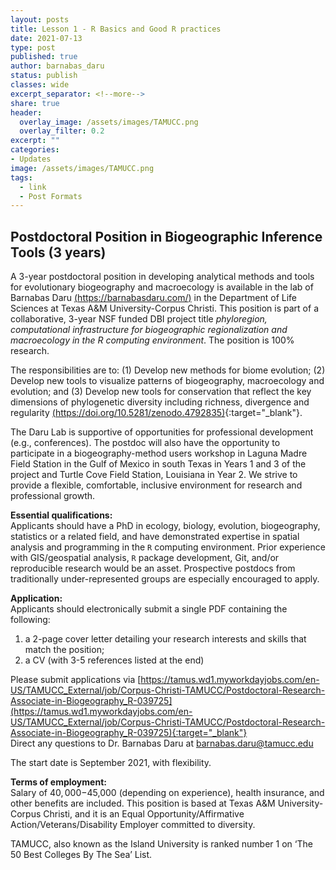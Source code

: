 ```yaml
---
layout: posts
title: Lesson 1 - R Basics and Good R practices
date: 2021-07-13
type: post
published: true
author: barnabas_daru
status: publish
classes: wide
excerpt_separator: <!--more-->
share: true
header:
  overlay_image: /assets/images/TAMUCC.png
  overlay_filter: 0.2
excerpt: ""
categories:
- Updates
image: /assets/images/TAMUCC.png
tags:
  - link
  - Post Formats
---
```


## Postdoctoral Position in Biogeographic Inference Tools (3 years)

A 3-year postdoctoral position in developing analytical methods and tools for evolutionary biogeography and macroecology is available in the lab of Barnabas Daru [(https://barnabasdaru.com/)](https://barnabasdaru.com/) in the Department of Life Sciences at Texas A&M University-Corpus Christi. This position is part of a collaborative, 3-year NSF funded DBI project title *phyloregion, computational infrastructure for biogeographic regionalization and macroecology in the R computing environment*. The position is 100% research. 

<!--more-->

The responsibilities are to: (1) Develop new methods for biome evolution; (2) Develop new tools to visualize patterns of biogeography, macroecology and evolution; and (3) Develop new tools for conservation that reflect the key dimensions of phylogenetic diversity including richness, divergence and regularity [(https://doi.org/10.5281/zenodo.4792835)](https://doi.org/10.5281/zenodo.4792835){:target="_blank"}.

The Daru Lab is supportive of opportunities for professional development (e.g., conferences).
The postdoc will also have the opportunity to participate in a biogeography-method users workshop in Laguna Madre Field Station in the Gulf of Mexico in south Texas in Years 1 and 3 of the project and Turtle Cove Field Station, Louisiana in Year 2. We strive to provide a flexible, comfortable, inclusive environment for research and professional growth.

**Essential qualifications:**  
Applicants should have a PhD in ecology, biology, evolution, biogeography, statistics or a related field, and have demonstrated expertise in spatial analysis and programming in the `R` computing environment. Prior experience with GIS/geospatial analysis, `R` package development, Git, and/or reproducible research would be an asset. Prospective postdocs from traditionally under-represented groups are especially encouraged to apply. 

**Application:**  
Applicants should electronically submit a single PDF containing the following:
1. a 2-page cover letter detailing your research interests and skills that match the position;  
2. a CV (with 3-5 references listed at the end)

Please submit applications via [https://tamus.wd1.myworkdayjobs.com/en-US/TAMUCC_External/job/Corpus-Christi-TAMUCC/Postdoctoral-Research-Associate-in-Biogeography_R-039725](https://tamus.wd1.myworkdayjobs.com/en-US/TAMUCC_External/job/Corpus-Christi-TAMUCC/Postdoctoral-Research-Associate-in-Biogeography_R-039725){:target="_blank"}   
Direct any questions to Dr. Barnabas Daru at [barnabas.daru@tamucc.edu](mailto:barnabas.daru@tamucc.edu)

The start date is September 2021, with flexibility.

**Terms of employment:**  
Salary of $40,000-$45,000 (depending on experience), health insurance, and other benefits are included.  This position is based at Texas A&M University-Corpus Christi, and it is an Equal Opportunity/Affirmative Action/Veterans/Disability Employer committed to diversity.

TAMUCC, also known as the Island University is ranked number 1 on ‘The 50 Best Colleges By The Sea’ List.

